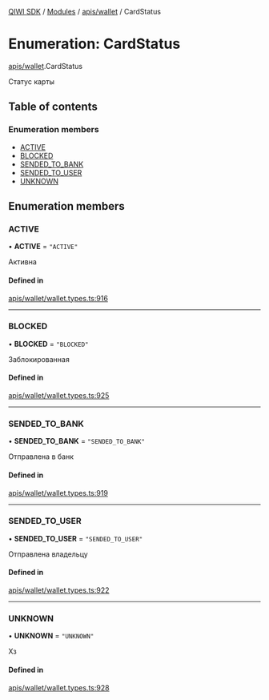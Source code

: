 [QIWI SDK](../README.md) / [Modules](../modules.md) / [apis/wallet](../modules/apis_wallet.md) / CardStatus

# Enumeration: CardStatus

[apis/wallet](../modules/apis_wallet.md).CardStatus

Статус карты

## Table of contents

### Enumeration members

- [ACTIVE](apis_wallet.CardStatus.md#active)
- [BLOCKED](apis_wallet.CardStatus.md#blocked)
- [SENDED\_TO\_BANK](apis_wallet.CardStatus.md#sended_to_bank)
- [SENDED\_TO\_USER](apis_wallet.CardStatus.md#sended_to_user)
- [UNKNOWN](apis_wallet.CardStatus.md#unknown)

## Enumeration members

### ACTIVE

• **ACTIVE** = `"ACTIVE"`

Активна

#### Defined in

[apis/wallet/wallet.types.ts:916](https://github.com/AlexXanderGrib/node-qiwi-sdk/blob/05e2fb8/src/apis/wallet/wallet.types.ts#L916)

___

### BLOCKED

• **BLOCKED** = `"BLOCKED"`

Заблокированная

#### Defined in

[apis/wallet/wallet.types.ts:925](https://github.com/AlexXanderGrib/node-qiwi-sdk/blob/05e2fb8/src/apis/wallet/wallet.types.ts#L925)

___

### SENDED\_TO\_BANK

• **SENDED\_TO\_BANK** = `"SENDED_TO_BANK"`

Отправлена в банк

#### Defined in

[apis/wallet/wallet.types.ts:919](https://github.com/AlexXanderGrib/node-qiwi-sdk/blob/05e2fb8/src/apis/wallet/wallet.types.ts#L919)

___

### SENDED\_TO\_USER

• **SENDED\_TO\_USER** = `"SENDED_TO_USER"`

Отправлена владельцу

#### Defined in

[apis/wallet/wallet.types.ts:922](https://github.com/AlexXanderGrib/node-qiwi-sdk/blob/05e2fb8/src/apis/wallet/wallet.types.ts#L922)

___

### UNKNOWN

• **UNKNOWN** = `"UNKNOWN"`

Хз

#### Defined in

[apis/wallet/wallet.types.ts:928](https://github.com/AlexXanderGrib/node-qiwi-sdk/blob/05e2fb8/src/apis/wallet/wallet.types.ts#L928)
